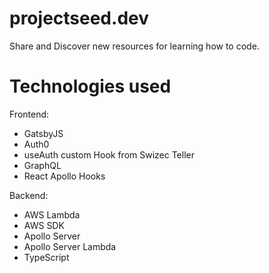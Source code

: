 # projectseed.dev
Share and Discover new resources for learning how to code.

# Technologies used

Frontend:
- GatsbyJS
- Auth0
- useAuth custom Hook from Swizec Teller
- GraphQL
- React Apollo Hooks

Backend:
- AWS Lambda
- AWS SDK
- Apollo Server
- Apollo Server Lambda
- TypeScript
